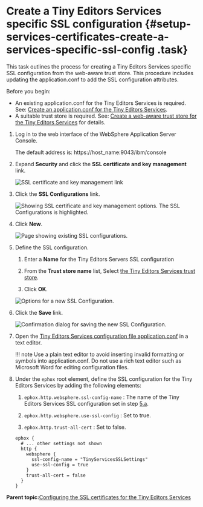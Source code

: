 # Create a Tiny Editors Services specific SSL configuration {#setup-services-certificates-create-a-services-specific-ssl-config .task}

This task outlines the process for creating a Tiny Editors Services specific SSL configuration from the web-aware trust store. This procedure includes updating the application.conf to add the SSL configuration attributes.

Before you begin:

-   An existing application.conf for the Tiny Editors Services is required. See: [Create an application.conf for the Tiny Editors Services](t_01-setup_02-services_01-appconf_01-create-an-application-conf.md).
-   A suitable trust store is required. See: [Create a web-aware trust store for the Tiny Editors Services](t_01-setup_02-services_02-certificates_01-create-a-web-aware-truststore.md) for details.

1.  Log in to the web interface of the WebSphere Application Server Console.

    The default address is: https://host\_name:9043/ibm/console

2.  Expand **Security** and click the **SSL certificate and key management** link.

    ![SSL certificate and key management link](resource/was/security_ssl.png)

3.  Click the **SSL Configurations** link.

    ![Showing SSL certificate and key management options. The SSL Configurations is highlighted.](resource/was/ssl_config_01.png)

4.  Click **New**.

    ![Page showing existing SSL configurations.](resource/was/custom_ssl_01.png)

5.  Define the SSL configuration.

    1.  Enter a **Name** for the Tiny Editors Servers SSL configuration

    2.  From the **Trust store name** list, Select [the Tiny Editors Services trust store](t_01-setup_02-services_02-certificates_01-create-a-web-aware-truststore.md).

    3.  Click **OK**.

    ![Options for a new SSL Configuration.](resource/was/custom_ssl_02.png)

6.  Click the **Save** link.

    ![Confirmation dialog for saving the new SSL Configuration.](resource/was/custom_ssl_03.png)

7.  Open the [Tiny Editors Services configuration file application.conf](t_01-setup_02-services_01-appconf_01-create-an-application-conf.md) in a text editor.

    !!! note
    Use a plain text editor to avoid inserting invalid formatting or symbols into application.conf. Do not use a rich text editor such as Microsoft Word for editing configuration files.

8.  Under the `ephox` root element, define the SSL configuration for the Tiny Editors Services by adding the following elements:

    1.  `ephox.http.websphere.ssl-config-name` : The name of the Tiny Editors Services SSL configuration set in step [5.a](#tiny-ssl-config-name).

    2.  `ephox.http.websphere.use-ssl-config` : Set to true.

    3.  `ephox.http.trust-all-cert` : Set to false.

    ```
    ephox {
      # ... other settings not shown
      http {
        websphere {
          ssl-config-name = "TinyServicesSSLSettings"
          use-ssl-config = true
        }
        trust-all-cert = false
      }
    }
    ```


**Parent topic:**[Configuring the SSL certificates for the Tiny Editors Services](../../install/tiny_editors/t_01-setup_02-services_02-certificates_00-summary.md)

